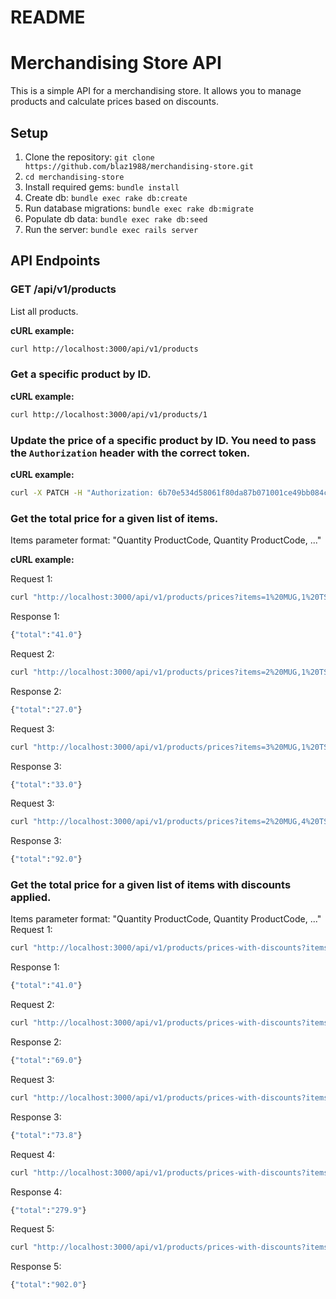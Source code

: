 # README

# Merchandising Store API

This is a simple API for a merchandising store. It allows you to manage products and calculate prices based on discounts.

## Setup

1. Clone the repository: `git clone https://github.com/blaz1988/merchandising-store.git`
2. `cd merchandising-store`
3. Install required gems: `bundle install`
4. Create db: `bundle exec rake db:create`
4. Run database migrations: `bundle exec rake db:migrate`
4. Populate db data: `bundle exec rake db:seed`
5. Run the server: `bundle exec rails server`

## API Endpoints

### GET /api/v1/products

List all products.

**cURL example:**

```sh
curl http://localhost:3000/api/v1/products
```

### Get a specific product by ID.

**cURL example:**

```sh
curl http://localhost:3000/api/v1/products/1
```

### Update the price of a specific product by ID. You need to pass the `Authorization` header with the correct token.

**cURL example:**

```sh
curl -X PATCH -H "Authorization: 6b70e534d58061f80da87b071001ce49bb084c0954fb2d04e4366d24dec3ff4e" -H "Content-Type: application/json" -d '{"product": {"price": 57.0}}' http://localhost:3000/api/v1/products/1

```

### Get the total price for a given list of items.

Items parameter format: "Quantity ProductCode, Quantity ProductCode, ..."

**cURL example:**

Request 1:
```sh
curl "http://localhost:3000/api/v1/products/prices?items=1%20MUG,1%20TSHIRT,1%20HOODIE"
```

Response 1:
```sh
{"total":"41.0"}
```

Request 2:
```sh
curl "http://localhost:3000/api/v1/products/prices?items=2%20MUG,1%20TSHIRT"
```

Response 2:
```sh
{"total":"27.0"}
```

Request 3:
```sh
curl "http://localhost:3000/api/v1/products/prices?items=3%20MUG,1%20TSHIRT"
```

Response 3:
```sh
{"total":"33.0"}
```

Request 3:
```sh
curl "http://localhost:3000/api/v1/products/prices?items=2%20MUG,4%20TSHIRT,1%20HOODIE"
```

Response 3:
```sh
{"total":"92.0"}
```

### Get the total price for a given list of items with discounts applied.

Items parameter format: "Quantity ProductCode, Quantity ProductCode, ..."
Request 1:
```sh
curl "http://localhost:3000/api/v1/products/prices-with-discounts?items=1%20MUG,1%20TSHIRT,1%20HOODIE"
```

Response 1:
```sh
{"total":"41.0"}
```

Request 2:
```sh
curl "http://localhost:3000/api/v1/products/prices-with-discounts?items=9%20MUG,1%20TSHIRT"
```

Response 2:
```sh
{"total":"69.0"}
```

Request 3:
```sh
curl "http://localhost:3000/api/v1/products/prices-with-discounts?items=10%20MUG,1%20TSHIRT"
```

Response 3:
```sh
{"total":"73.8"}
```

Request 4:
```sh
curl "http://localhost:3000/api/v1/products/prices-with-discounts?items=45%20MUG,3%20TSHIRT"
```

Response 4:
```sh
{"total":"279.9"}
```

Request 5:
```sh
curl "http://localhost:3000/api/v1/products/prices-with-discounts?items=200%20MUG,4%20TSHIRT,1%20HOODIE"
```

Response 5:
```sh
{"total":"902.0"}
```

